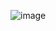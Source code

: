 ![image](https://github.com/RohithBoppey/leetcode-sol/assets/73538974/b58beb5e-d853-4c0c-866b-06e915c15fb6)
​
